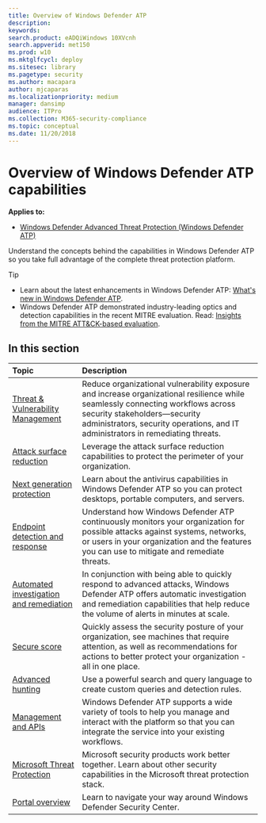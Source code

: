 ```yaml
---
title: Overview of Windows Defender ATP 
description: 
keywords: 
search.product: eADQiWindows 10XVcnh
search.appverid: met150
ms.prod: w10
ms.mktglfcycl: deploy
ms.sitesec: library
ms.pagetype: security
ms.author: macapara
author: mjcaparas
ms.localizationpriority: medium
manager: dansimp
audience: ITPro
ms.collection: M365-security-compliance 
ms.topic: conceptual
ms.date: 11/20/2018
---
```


# Overview of Windows Defender ATP capabilities
**Applies to:**

- [Windows Defender Advanced Threat Protection (Windows Defender ATP)](https://go.microsoft.com/fwlink/p/?linkid=2069559)

Understand the concepts behind the capabilities in Windows Defender ATP so you take full advantage of the complete threat protection platform. 

>[!TIP]
>- Learn about the latest enhancements in Windows Defender ATP: [What's new in Windows Defender ATP](https://cloudblogs.microsoft.com/microsoftsecure/2018/11/15/whats-new-in-windows-defender-atp/).
>- Windows Defender ATP demonstrated industry-leading optics and detection capabilities in the recent MITRE evaluation. Read: [Insights from the MITRE ATT&CK-based evaluation](https://cloudblogs.microsoft.com/microsoftsecure/2018/12/03/insights-from-the-mitre-attack-based-evaluation-of-windows-defender-atp/).

## In this section 

Topic | Description 
:---|:---
[Threat & Vulnerability Management](next-gen-threat-and-vuln-mgt.md) | Reduce organizational vulnerability exposure and increase organizational resilience while seamlessly connecting workflows across security stakeholders—security administrators, security operations, and IT administrators in remediating threats. 
[Attack surface reduction](overview-attack-surface-reduction.md) | Leverage the attack surface reduction capabilities to protect the perimeter of your organization. 
[Next generation protection](../windows-defender-antivirus/windows-defender-antivirus-in-windows-10.md) | Learn about the antivirus capabilities in Windows Defender ATP so you can protect desktops, portable computers, and servers.
[Endpoint detection and response](overview-endpoint-detection-response.md) | Understand how Windows Defender ATP continuously monitors your organization for possible attacks against systems, networks, or users in your organization and the features you can use to mitigate and remediate threats.
[Automated investigation and remediation](automated-investigations-windows-defender-advanced-threat-protection.md) | In conjunction with being able to quickly respond to advanced attacks, Windows Defender ATP offers automatic investigation and remediation capabilities that help reduce the volume of alerts in minutes at scale.
[Secure score](overview-secure-score-windows-defender-advanced-threat-protection.md) | Quickly assess the security posture of your organization, see machines that require attention, as well as recommendations for actions to better protect your organization - all in one place.
[Advanced hunting](overview-hunting-windows-defender-advanced-threat-protection.md) |  Use a powerful search and query language to create custom queries and detection rules.
[Management and APIs](management-apis.md) | Windows Defender ATP supports a wide variety of tools to help you manage and interact with the platform so that you can integrate the service into your existing workflows.
[Microsoft Threat Protection](threat-protection-integration.md) | Microsoft security products work better together. Learn about other security capabilities in the Microsoft threat protection stack. 
[Portal overview](portal-overview-windows-defender-advanced-threat-protection.md) |Learn to navigate your way around Windows Defender Security Center. 




